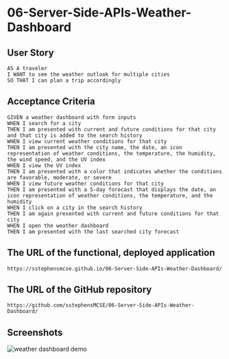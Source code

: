 # 06-Server-Side-APIs-Weather-Dashboard


## User Story
```
AS A traveler
I WANT to see the weather outlook for multiple cities
SO THAT I can plan a trip accordingly
```
## Acceptance Criteria

```
GIVEN a weather dashboard with form inputs
WHEN I search for a city
THEN I am presented with current and future conditions for that city and that city is added to the search history
WHEN I view current weather conditions for that city
THEN I am presented with the city name, the date, an icon representation of weather conditions, the temperature, the humidity, the wind speed, and the UV index
WHEN I view the UV index
THEN I am presented with a color that indicates whether the conditions are favorable, moderate, or severe
WHEN I view future weather conditions for that city
THEN I am presented with a 5-day forecast that displays the date, an icon representation of weather conditions, the temperature, and the humidity
WHEN I click on a city in the search history
THEN I am again presented with current and future conditions for that city
WHEN I open the weather dashboard
THEN I am presented with the last searched city forecast
```

## The URL of the functional, deployed application
```
https://sstephensmcse.github.io/06-Server-Side-APIs-Weather-Dashboard/
```
## The URL of the GitHub repository
```
https://github.com/sstephensMCSE/06-Server-Side-APIs-Weather-Dashboard/
```
## Screenshots

![weather dashboard demo](./Assets/06-server-side-apis-homework-demo.png)
